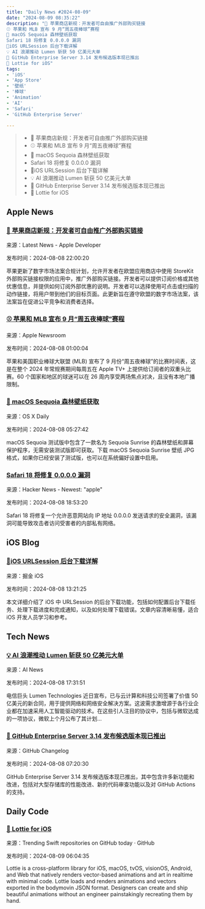 ```yaml
---
title: "Daily News #2024-08-09"
date: "2024-08-09 08:35:22"
description: "🎉 苹果商店新规：开发者可自由推广外部购买链接
⚾️ 苹果和 MLB 宣布 9 月“周五夜棒球”赛程
🌟 macOS Sequoia 森林壁纸获取
Safari 18 将修复 0.0.0.0 漏洞
🌟iOS URLSession 后台下载详解
💡 AI 浪潮推动 Lumen 斩获 50 亿美元大单
🎉 GitHub Enterprise Server 3.14 发布候选版本现已推出
🎉 Lottie for iOS"
tags: 
- 'iOS'
- 'App Store'
- '壁纸'
- '棒球'
- 'Animation'
- 'AI'
- 'Safari'
- 'GitHub Enterprise Server'

---
```


> - 🎉 苹果商店新规：开发者可自由推广外部购买链接
> - ⚾️ 苹果和 MLB 宣布 9 月“周五夜棒球”赛程
> - 🌟 macOS Sequoia 森林壁纸获取
> - Safari 18 将修复 0.0.0.0 漏洞
> - 🌟iOS URLSession 后台下载详解
> - 💡 AI 浪潮推动 Lumen 斩获 50 亿美元大单
> - 🎉 GitHub Enterprise Server 3.14 发布候选版本现已推出
> - 🎉 Lottie for iOS

## Apple News

### [🎉 苹果商店新规：开发者可自由推广外部购买链接](https://developer.apple.com/news/?id=szrqxadx)

来源：Latest News - Apple Developer

发布时间：2024-08-08 22:00:20

苹果更新了数字市场法案合规计划，允许开发者在欧盟应用商店中使用 StoreKit 外部购买链接权限的应用中，推广外部购买链接。开发者可以提供订阅价格或其他优惠信息，并提供如何订阅外部优惠的说明。开发者可以选择使用可点击或扫描的动作链接，将用户带到他们的目标页面。此更新旨在遵守欧盟的数字市场法案，该法案旨在促进公平竞争和消费者选择。

### [⚾️ 苹果和 MLB 宣布 9 月“周五夜棒球”赛程](https://www.apple.com/newsroom/2024/08/apple-major-league-baseball-announce-september-friday-night-baseball-schedule/)

来源：Apple Newsroom

发布时间：2024-08-08 01:00:04

苹果和美国职业棒球大联盟 (MLB) 宣布了 9 月份“周五夜棒球”的比赛时间表，这是在整个 2024 年常规赛期间每周五在 Apple TV+ 上提供给订阅者的双重头比赛。60 个国家和地区的球迷可以在 26 周内享受两场焦点对决，且没有本地广播限制。

### [🌟 macOS Sequoia 森林壁纸获取](https://osxdaily.com/2024/08/07/get-the-new-macos-sequoia-sunrise-forest-wallpaper/)

来源：OS X Daily

发布时间：2024-08-08 05:27:42

macOS Sequoia 测试版中包含了一款名为 Sequoia Sunrise 的森林壁纸和屏幕保护程序，无需安装测试版即可获取。下载 macOS Sequoia Sunrise 壁纸 JPG 格式，如果你已经安装了测试版，也可以在系统偏好设置中启用。

### [Safari 18 将修复 0.0.0.0 漏洞](https://www.macrumors.com/2024/08/07/safari-18-to-block-0000-security-vulnerability/)

来源：Hacker News - Newest: "apple"

发布时间：2024-08-08 18:53:20

Safari 18 将修复一个允许恶意网站向 IP 地址 0.0.0.0 发送请求的安全漏洞，该漏洞可能导致攻击者访问受害者的内部私有网络。

## iOS Blog

### [🌟iOS URLSession 后台下载详解](https://juejin.cn/post/7400328559447080969)

来源：掘金 iOS

发布时间：2024-08-08 13:21:25

本文详细介绍了 iOS 中 URLSession 的后台下载功能，包括如何配置后台下载任务、处理下载进度和完成通知，以及如何处理下载错误。文章内容清晰易懂，适合 iOS 开发人员学习和参考。

## Tech News

### [💡 AI 浪潮推动 Lumen 斩获 50 亿美元大单](https://www.artificialintelligence-news.com/news/ai-expansion-drives-5-billion-in-deals-for-lumen/)

来源：AI News

发布时间：2024-08-08 17:31:51

电信巨头 Lumen Technologies 近日宣布，已与云计算和科技公司签署了价值 50 亿美元的新合同，用于提供网络和网络安全解决方案。这波需求激增源于各行业企业都在加速采用人工智能驱动的技术。在这些引人注目的协议中，包括与微软达成的一项协议，微软上个月公布了其计划...

### [🎉 GitHub Enterprise Server 3.14 发布候选版本现已推出](https://github.blog/changelog/2024-08-07-the-github-enterprise-server-3-14-release-candidate-is-available)

来源：GitHub Changelog

发布时间：2024-08-08 07:20:30

GitHub Enterprise Server 3.14 发布候选版本现已推出，其中包含许多新功能和改进，包括对大型存储库的性能改进、新的代码审查功能以及对 GitHub Actions 的支持。

## Daily Code

### [🎉 Lottie for iOS](https://github.com/airbnb/lottie-ios)

来源：Trending Swift repositories on GitHub today · GitHub

发布时间：2024-08-09 06:04:35

Lottie is a cross-platform library for iOS, macOS, tvOS, visionOS, Android, and Web that natively renders vector-based animations and art in realtime with minimal code. Lottie loads and renders animations and vectors exported in the bodymovin JSON format. Designers can create and ship beautiful animations without an engineer painstakingly recreating them by hand.
